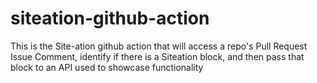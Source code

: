 # siteation-github-action
This is the Site-ation github action that will access a repo's Pull Request Issue Comment, identify if there is a Siteation block, and then pass that block to an API
used to showcase functionality
